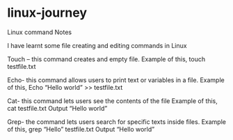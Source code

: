# linux-journey

 Linux command Notes

I have learnt some file creating and editing commands in Linux 

Touch – this command creates and empty file.
	Example of this, touch testfile.txt

Echo- this command allows users to print text or variables in a file.
	Example of this, Echo “Hello world” >> testfile.txt

Cat- this command lets users see the contents of the file 
	Example of this, cat testfile.txt 
				Output “Hello world”

Grep- the command lets users search for specific texts inside files.
	Example of this, grep “Hello” testfile.txt
				Output “Hello world” 

